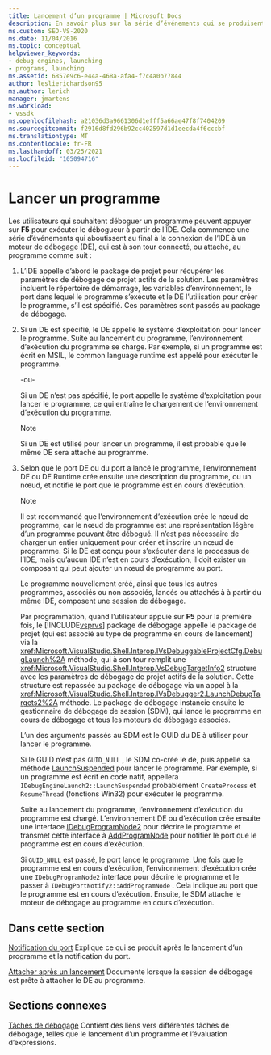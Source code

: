 ```yaml
---
title: Lancement d’un programme | Microsoft Docs
description: En savoir plus sur la série d’événements qui se produisent lorsque vous déboguez un programme à l’aide de la touche F5 pour exécuter le débogueur à partir de l’IDE.
ms.custom: SEO-VS-2020
ms.date: 11/04/2016
ms.topic: conceptual
helpviewer_keywords:
- debug engines, launching
- programs, launching
ms.assetid: 6857e9c6-e44a-468a-afa4-f7c4a0b77844
author: leslierichardson95
ms.author: lerich
manager: jmartens
ms.workload:
- vssdk
ms.openlocfilehash: a21036d3a9661306d1efff5a66ae47f8f7404209
ms.sourcegitcommit: f2916d8fd296b92cc402597d1d1eecda4f6cccbf
ms.translationtype: MT
ms.contentlocale: fr-FR
ms.lasthandoff: 03/25/2021
ms.locfileid: "105094716"
---
```

# <a name="launch-a-program"></a>Lancer un programme
Les utilisateurs qui souhaitent déboguer un programme peuvent appuyer sur **F5** pour exécuter le débogueur à partir de l’IDE. Cela commence une série d’événements qui aboutissent au final à la connexion de l’IDE à un moteur de débogage (DE), qui est à son tour connecté, ou attaché, au programme comme suit :

1. L’IDE appelle d’abord le package de projet pour récupérer les paramètres de débogage de projet actifs de la solution. Les paramètres incluent le répertoire de démarrage, les variables d’environnement, le port dans lequel le programme s’exécute et le DE l’utilisation pour créer le programme, s’il est spécifié. Ces paramètres sont passés au package de débogage.

2. Si un DE est spécifié, le DE appelle le système d’exploitation pour lancer le programme. Suite au lancement du programme, l’environnement d’exécution du programme se charge. Par exemple, si un programme est écrit en MSIL, le common language runtime est appelé pour exécuter le programme.

    -ou-

    Si un DE n’est pas spécifié, le port appelle le système d’exploitation pour lancer le programme, ce qui entraîne le chargement de l’environnement d’exécution du programme.

   > [!NOTE]
   > Si un DE est utilisé pour lancer un programme, il est probable que le même DE sera attaché au programme.

3. Selon que le port DE ou du port a lancé le programme, l’environnement DE ou DE Runtime crée ensuite une description du programme, ou un nœud, et notifie le port que le programme est en cours d’exécution.

   > [!NOTE]
   > Il est recommandé que l’environnement d’exécution crée le nœud de programme, car le nœud de programme est une représentation légère d’un programme pouvant être débogué. Il n’est pas nécessaire de charger un entier uniquement pour créer et inscrire un nœud de programme. Si le DE est conçu pour s’exécuter dans le processus de l’IDE, mais qu’aucun IDE n’est en cours d’exécution, il doit exister un composant qui peut ajouter un nœud de programme au port.

   Le programme nouvellement créé, ainsi que tous les autres programmes, associés ou non associés, lancés ou attachés à à partir du même IDE, composent une session de débogage.

   Par programmation, quand l’utilisateur appuie sur **F5** pour la première fois, le [!INCLUDE[vsprvs](../../code-quality/includes/vsprvs_md.md)] package de débogage appelle le package de projet (qui est associé au type de programme en cours de lancement) via la <xref:Microsoft.VisualStudio.Shell.Interop.IVsDebuggableProjectCfg.DebugLaunch%2A> méthode, qui à son tour remplit une <xref:Microsoft.VisualStudio.Shell.Interop.VsDebugTargetInfo2> structure avec les paramètres de débogage de projet actifs de la solution. Cette structure est repassée au package de débogage via un appel à la <xref:Microsoft.VisualStudio.Shell.Interop.IVsDebugger2.LaunchDebugTargets2%2A> méthode. Le package de débogage instancie ensuite le gestionnaire de débogage de session (SDM), qui lance le programme en cours de débogage et tous les moteurs de débogage associés.

   L’un des arguments passés au SDM est le GUID du DE à utiliser pour lancer le programme.

   Si le GUID n’est pas `GUID_NULL` , le SDM co-crée le de, puis appelle sa méthode [LaunchSuspended](../../extensibility/debugger/reference/idebugenginelaunch2-launchsuspended.md) pour lancer le programme. Par exemple, si un programme est écrit en code natif, appellera `IDebugEngineLaunch2::LaunchSuspended` probablement `CreateProcess` et `ResumeThread` (fonctions Win32) pour exécuter le programme.

   Suite au lancement du programme, l’environnement d’exécution du programme est chargé. L’environnement DE ou d’exécution crée ensuite une interface [IDebugProgramNode2](../../extensibility/debugger/reference/idebugprogramnode2.md) pour décrire le programme et transmet cette interface à [AddProgramNode](../../extensibility/debugger/reference/idebugportnotify2-addprogramnode.md) pour notifier le port que le programme est en cours d’exécution.

   Si `GUID_NULL` est passé, le port lance le programme. Une fois que le programme est en cours d’exécution, l’environnement d’exécution crée une `IDebugProgramNode2` interface pour décrire le programme et le passer à `IDebugPortNotify2::AddProgramNode` . Cela indique au port que le programme est en cours d’exécution. Ensuite, le SDM attache le moteur de débogage au programme en cours d’exécution.

## <a name="in-this-section"></a>Dans cette section
 [Notification du port](../../extensibility/debugger/notifying-the-port.md) Explique ce qui se produit après le lancement d’un programme et la notification du port.

 [Attacher après un lancement](../../extensibility/debugger/attaching-after-a-launch.md) Documente lorsque la session de débogage est prête à attacher le DE au programme.

## <a name="related-sections"></a>Sections connexes
 [Tâches de débogage](../../extensibility/debugger/debugging-tasks.md) Contient des liens vers différentes tâches de débogage, telles que le lancement d’un programme et l’évaluation d’expressions.
